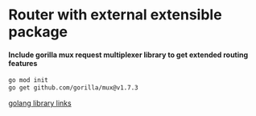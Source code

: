 # Router with external extensible package

#### Include gorilla mux request multiplexer library to get extended routing features 

```bash
go mod init
go get github.com/gorilla/mux@v1.7.3
```

[golang library links](https://awesome-go.com)